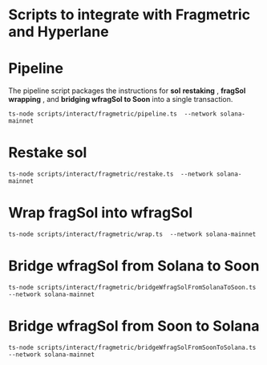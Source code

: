 # Scripts to integrate with Fragmetric and Hyperlane

# Pipeline

The pipeline script packages the instructions for **sol** **restaking** , **fragSol**  **wrapping** , and **bridging wfragSol to Soon** into a single transaction.

```
ts-node scripts/interact/fragmetric/pipeline.ts  --network solana-mainnet               
```

# Restake sol

```
ts-node scripts/interact/fragmetric/restake.ts  --network solana-mainnet
```

# Wrap fragSol into wfragSol

```
ts-node scripts/interact/fragmetric/wrap.ts  --network solana-mainnet
```

# Bridge wfragSol from Solana to Soon

```
ts-node scripts/interact/fragmetric/bridgeWfragSolFromSolanaToSoon.ts  --network solana-mainnet
```

# Bridge wfragSol from Soon to Solana

```
ts-node scripts/interact/fragmetric/bridgeWfragSolFromSoonToSolana.ts  --network solana-mainnet
```
